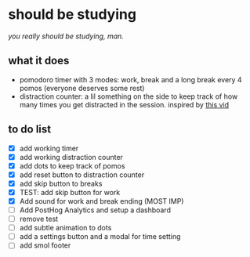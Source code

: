 # should be studying
*you really should be studying, man.*

## what it does
- pomodoro timer with 3 modes: work, break and a long break every 4 pomos (everyone deserves some rest)
- distraction counter: a lil something on the side to keep track of how many times you get distracted in the session. inspired by [this vid](https://youtu.be/q4aQ6BjH174?si=j5zSpsFFT2DC6JQ0)

## to do list
- [x] add working timer
- [x] add working distraction counter
- [x] add dots to keep track of pomos
- [x] add reset button to distraction counter
- [x] add skip button to breaks
- [x] TEST: add skip button for work
- [x] Add sound for work and break ending (MOST IMP)
- [ ] Add PostHog Analytics and setup a dashboard
- [ ] remove test
- [ ] add subtle animation to dots
- [ ] add a settings button and a modal for time setting
- [ ] add smol footer
